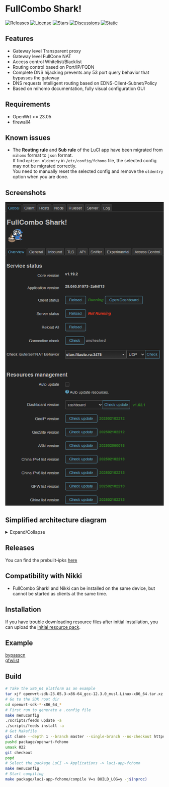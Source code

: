 # FullCombo Shark!

![Releases](https://img.shields.io/badge/dynamic/json?url=https%3A%2F%2Ffantastic-packages.github.io%2Freleases%2F24.10%2Fpackages%2Fx86_64%2Fluci%2Findex.json&query=%24.packages.luci-app-fchomo&label=releases&style=flat-square&color=73eba0)
[![License](https://img.shields.io/github/license/fcshark-org/openwrt-fchomo?style=flat-square)](./LICENSE)
![Stars](https://img.shields.io/github/stars/fcshark-org/openwrt-fchomo?style=flat-square&color=ea4aaa)
[![Discussions](https://img.shields.io/github/discussions/fcshark-org/openwrt-fchomo?style=flat-square)](https://github.com/fcshark-org/openwrt-fchomo/discussions)
[![Static](https://img.shields.io/badge/chat-on%20Telegram-blue?style=flat-square)](https://t.me/fc_shark)
<!-- ![Codesize](https://img.shields.io/github/languages/code-size/fcshark-org/openwrt-fchomo?style=flat-square) -->

## Features

- Gateway level Transparent proxy
- Gateway level FullCone NAT
- Access control Whitelist/Blacklist
- Routing control based on Port/IP/FQDN
- Complete DNS hijacking prevents any 53 port query behavior that bypasses the gateway
- DNS requests intelligent routing based on EDNS-Client-Subnet/Policy
- Based on mihomo documentation, fully visual configuration GUI

## Requirements

- OpenWrt >= 23.05
- firewall4

## Known issues

- The **Routing rule** and **Sub rule** of the LuCI app have been migrated from `mihomo` format to `json` format.\
  If find `option oldentry` in `/etc/config/fchomo` file, the selected config may not be migrated correctly.\
  You need to manually reset the selected config and remove the `oldentry` option when you are done.

## Screenshots

![global](assets/img/global.png "global")

## Simplified architecture diagram

<details><summary>Expand/Collapse</summary>

``` mermaid
flowchart TD
  subgraph Firewall
    direction TB
    subgraph fw_inpot[Input]; rawin[Raw traffic]; end
    subgraph fw_outpot[Output]; lo; direct[Direct]; mihomoin[Mihomo in]; end
    rawin --firewall--> flow{Subnet/Local traffic ?}
    flow --Subnet--> acl_listen
    flow --Local--> proxy_router{Proxy routerself ?}
      proxy_router --Yes--> acl_dst
      proxy_router --No --> direct
    subgraph acl[Access Control]
      direction TB
      acl_listen{Src-interface filter} --> dns_hijack
      acl_listen --> direct
      dns_hijack{dport is 53 ?} --Redirect to dnsmasq--> lo
      dns_hijack --No --> acl_src
      acl_src{Src-address filter} --> acl_dst
      acl_src --> direct
      acl_dst{Dst-address filter} --> acl_dport
      acl_dst --> direct
      acl_dport{Dst-port filter
Always redirect port 53} --> mihomoin
      acl_dport --> direct
    end
  end
  subgraph DNS
    direction TB
    subgraph dns_inpot[Input]; dnsreq[Any DNS request to **local:53**]; end
    subgraph dns_outpot[Output]; mihomodns[Minomo DNS]; otherdns[Other DNS]; end
    dnsreq <--> dnsmasq[DNSmasq]
    dnsmasq <--Upstearm--> mihomodns
    dnsmasq <--Upstearm--> otherdns
    dnsmasq-full --Set ipset--> e[NFTables direct/proxy/cn/gfw ipset]
  end
```
</details>

## Releases

You can find the prebuilt-ipks [here](https://fantastic-packages.github.io/packages/)

## Compatibility with Nikki

- FullCombo Shark! and Nikki can be installed on the same device, but cannot be started as clients at the same time.

## Installation

If you have trouble downloading resource files after initial installation, you can upload the [initial resource pack][].

## Example

[bypasscn](./luci-app-fchomo/docs/example/bypasscn.config)</br>
[gfwlist](./luci-app-fchomo/docs/example/gfwlist.config)

## Build

``` bash
# Take the x86_64 platform as an example
tar xjf openwrt-sdk-23.05.3-x86-64_gcc-12.3.0_musl.Linux-x86_64.tar.xz
# Go to the SDK root dir
cd openwrt-sdk-*-x86_64_*
# First run to generate a .config file
make menuconfig
./scripts/feeds update -a
./scripts/feeds install -a
# Get Makefile
git clone --depth 1 --branch master --single-branch --no-checkout https://github.com/fcshark-org/openwrt-fchomo.git package/openwrt-fchomo
pushd package/openwrt-fchomo
umask 022
git checkout
popd
# Select the package LuCI -> Applications -> luci-app-fchomo
make menuconfig
# Start compiling
make package/luci-app-fchomo/compile V=s BUILD_LOG=y -j$(nproc)
```

[initial resource pack]: https://github.com/fcshark-org/openwrt-fchomo/raw/refs/heads/initialpack/initial.tgz
